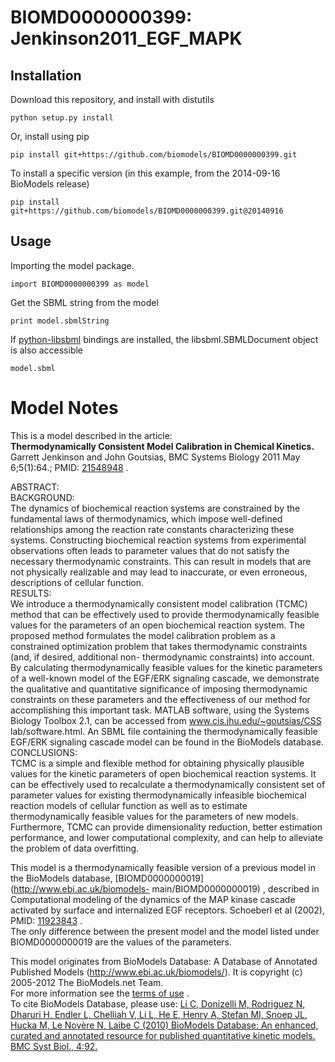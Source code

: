 # BIOMD0000000399: Jenkinson2011_EGF_MAPK

## Installation

Download this repository, and install with distutils

`python setup.py install`

Or, install using pip

`pip install git+https://github.com/biomodels/BIOMD0000000399.git`

To install a specific version (in this example, from the 2014-09-16 BioModels release)

`pip install git+https://github.com/biomodels/BIOMD0000000399.git@20140916`

## Usage

Importing the model package.

`import BIOMD0000000399 as model`

Get the SBML string from the model

`print model.sbmlString`

If [python-libsbml](https://pypi.python.org/pypi/python-libsbml) bindings are
installed, the libsbml.SBMLDocument object is also accessible

`model.sbml`


# Model Notes


This is a model described in the article:  
**Thermodynamically Consistent Model Calibration in Chemical Kinetics.**   
Garrett Jenkinson and John Goutsias, BMC Systems Biology 2011 May 6;5(1):64.;
PMID: [21548948](http://www.ncbi.nlm.nih.gov/pubmed/21548948) .

ABSTRACT:  
BACKGROUND:  
The dynamics of biochemical reaction systems are constrained by the
fundamental laws of thermodynamics, which impose well-defined relationships
among the reaction rate constants characterizing these systems. Constructing
biochemical reaction systems from experimental observations often leads to
parameter values that do not satisfy the necessary thermodynamic constraints.
This can result in models that are not physically realizable and may lead to
inaccurate, or even erroneous, descriptions of cellular function.  
RESULTS:  
We introduce a thermodynamically consistent model calibration (TCMC) method
that can be effectively used to provide thermodynamically feasible values for
the parameters of an open biochemical reaction system. The proposed method
formulates the model calibration problem as a constrained optimization problem
that takes thermodynamic constraints (and, if desired, additional non-
thermodynamic constraints) into account. By calculating thermodynamically
feasible values for the kinetic parameters of a well-known model of the
EGF/ERK signaling cascade, we demonstrate the qualitative and quantitative
significance of imposing thermodynamic constraints on these parameters and the
effectiveness of our method for accomplishing this important task. MATLAB
software, using the Systems Biology Toolbox 2.1, can be accessed from
www.cis.jhu.edu/~goutsias/CSS lab/software.html. An SBML file containing the
thermodynamically feasible EGF/ERK signaling cascade model can be found in the
BioModels database.  
CONCLUSIONS:  
TCMC is a simple and flexible method for obtaining physically plausible values
for the kinetic parameters of open biochemical reaction systems. It can be
effectively used to recalculate a thermodynamically consistent set of
parameter values for existing thermodynamically infeasible biochemical
reaction models of cellular function as well as to estimate thermodynamically
feasible values for the parameters of new models. Furthermore, TCMC can
provide dimensionality reduction, better estimation performance, and lower
computational complexity, and can help to alleviate the problem of data
overfitting.

This model is a thermodynamically feasible version of a previous model in the
BioModels database, [BIOMD0000000019](http://www.ebi.ac.uk/biomodels-
main/BIOMD0000000019) , described in Computational modeling of the dynamics of
the MAP kinase cascade activated by surface and internalized EGF receptors.
Schoeberl et al (2002), PMID:
[11923843](http://www.ncbi.nlm.nih.gov/pubmed/11923843) .  
The only difference between the present model and the model listed under
BIOMD0000000019 are the values of the parameters.

This model originates from BioModels Database: A Database of Annotated
Published Models (http://www.ebi.ac.uk/biomodels/). It is copyright (c)
2005-2012 The BioModels.net Team.  
For more information see the [terms of
use](http://www.ebi.ac.uk/biomodels/legal.html) .  
To cite BioModels Database, please use: [Li C, Donizelli M, Rodriguez N,
Dharuri H, Endler L, Chelliah V, Li L, He E, Henry A, Stefan MI, Snoep JL,
Hucka M, Le Novère N, Laibe C (2010) BioModels Database: An enhanced, curated
and annotated resource for published quantitative kinetic models. BMC Syst
Biol., 4:92.](http://www.ncbi.nlm.nih.gov/pubmed/20587024)


